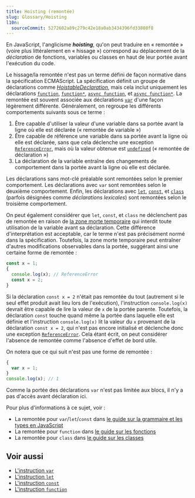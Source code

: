 ```yaml
---
title: Hoisting (remontée)
slug: Glossary/Hoisting
l10n:
  sourceCommit: 5272602a89c279c42e18a0ab3434396fd33808f8
---
```


En JavaScript, l'anglicisme **<i lang="en">hoisting</i>**, qu'on peut traduire en «&nbsp;remontée&nbsp;» (voire plus littéralement en «&nbsp;hissage&nbsp;») correspond au déplacement de la _déclaration_ de fonctions, variables ou classes en haut de leur portée avant l'exécution du code.

Le hissage/la remontée n'est pas un terme défini de façon normative dans la spécification ECMAScript. La spécification définit un groupe de déclarations comme [_HoistableDeclaration_](https://tc39.es/ecma262/#prod-HoistableDeclaration), mais cela inclut uniquement les déclarations [`function`](/fr/docs/Web/JavaScript/Reference/Statements/function), [`function*`](/fr/docs/Web/JavaScript/Reference/Statements/function*), [`async function`](/fr/docs/Web/JavaScript/Reference/Statements/async_function), et [`async function*`](/fr/docs/Web/JavaScript/Reference/Statements/async_function*). La remontée est souvent associée aux déclarations [`var`](/fr/docs/Web/JavaScript/Reference/Statements/var) d'une façon légèrement différente. Généralement, on regroupe les différents comportements suivants sous ce terme&nbsp;:

1. Être capable d'utiliser la valeur d'une variable dans sa portée avant la ligne où elle est déclarée («&nbsp;remontée de variable&nbsp;»)
2. Être capable de référence une variable dans sa portée avant la ligne où elle est déclarée, sans que cela déclenche une exception [`ReferenceError`](/fr/docs/Web/JavaScript/Reference/Global_Objects/ReferenceError), mais où la valeur obtenue est [`undefined`](/fr/docs/Web/JavaScript/Reference/Global_Objects/undefined) («&nbsp;remontée de déclaration&nbsp;»)
3. La déclaration de la variable entraîne des changements de comportement dans la portée avant la ligne où elle est déclarée.

Les déclarations sans mot-clé préalable sont remontées selon le premier comportement. Les déclarations avec `var` sont remontées selon le deuxième comportement. Enfin, les déclarations avec [`let`](/fr/docs/Web/JavaScript/Reference/Statements/let), [`const`](/fr/docs/Web/JavaScript/Reference/Statements/const), et [`class`](/fr/docs/Web/JavaScript/Reference/Statements/class) (parfois désignées comme _déclarations lexicales_) sont remontées selon le troisième comportement.

On peut également considérer que `let`, `const`, et `class` ne déclenchent pas de remontée en raison de [la zone morte temporaire](/fr/docs/Web/JavaScript/Reference/Statements/let#zone_morte_temporaire_temporal_dead_zone_tdz_et_les_erreurs_liées_à_let) qui interdit toute utilisation de la variable avant sa déclaration. Cette différence d'interprétation est acceptable, car le terme n'est pas précisément normé dans la spécification. Toutefois, la zone morte temporaire peut entraîner d'autres modifications observables dans la portée, suggérant ainsi une certaine forme de remontée&nbsp;:

```js
const x = 1;
{
  console.log(x); // ReferenceError
  const x = 2;
}
```

Si la déclaration `const x = 2` n'était pas remontée du tout (autrement si le seul effet produit avait lieu lors de l'exécution), l'instruction `console.log(x)` devrait être capable de lire la valeur de `x` de la portée parente. Toutefois, la déclaration `const` touche quand même la portée dans laquelle elle est définie et l'instruction `console.log(x)` lit la valeur du `x` provenant de la déclaration `const x = 2`, qui n'est pas encore initialisé et déclenche donc une exception [`ReferenceError`](/fr/docs/Web/JavaScript/Reference/Global_Objects/ReferenceError). Cela étant écrit, on peut considérer l'absence de remontée comme l'absence d'effet de bord utile.

On notera que ce qui suit n'est pas une forme de remontée&nbsp;:

```js
{
  var x = 1;
}
console.log(x); // 1
```

Comme la portée des déclarations `var` n'est pas limitée aux blocs, il n'y a pas d'accès avant déclaration ici.

Pour plus d'informations à ce sujet, voir&nbsp;:

- La remontée pour `var`/`let`/`const` dans [le guide sur la grammaire et les types en JavaScript](/fr/docs/Web/JavaScript/Guide/Grammar_and_types#remontée_de_variables_hoisting)
- La remontée pour `function` dans [le guide sur les fonctions](/fr/docs/Web/JavaScript/Guide/Functions#remontée_des_fonctions)
- La remontée pour `class` dans [le guide sur les classes](/fr/docs/Web/JavaScript/Guide/Using_Classes#remontée_des_déclarations_de_classe)

## Voir aussi

- [L'instruction `var`](/fr/docs/Web/JavaScript/Reference/Statements/var)
- [L'instruction `let`](/fr/docs/Web/JavaScript/Reference/Statements/let)
- [L'instruction `const`](/fr/docs/Web/JavaScript/Reference/Statements/const)
- [L'instruction `function`](/fr/docs/Web/JavaScript/Reference/Statements/function)
